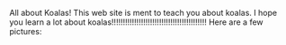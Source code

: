 All about Koalas!
This web site is ment to teach you about koalas.
I hope you learn a lot about koalas!!!!!!!!!!!!!!!!!!!!!!!!!!!!!!!!!!!!!!!!!!
Here are a few pictures:
